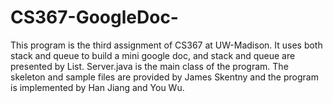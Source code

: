 # CS367-GoogleDoc-
This program is the third assignment of CS367 at UW-Madison. It uses both stack and queue to build a mini google doc, and stack and queue are presented by List. Server.java is the main class of the program. The skeleton and sample files are provided by James Skentny and the program is implemented by Han Jiang and You Wu.